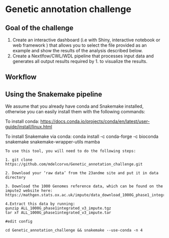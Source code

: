 # Genetic annotation challenge

## Goal of the challenge

1. Create an interactive dashboard (i.e with Shiny, interactive notebook or web framework ) that allows you to select the file provided as an example and show the results of the analysis described below.
2. Create a Nextlfow/CWL/WDL pipeline that processes input data and generates all output results required by 1. to visualize the results.

## Workflow

## Using the Snakemake pipeline

We assume that you already have conda and Snakemake installed, otherwise you can easily install them with the following commands:

To install conda: https://docs.conda.io/projects/conda/en/latest/user-guide/install/linux.html

To install Snakemake via conda: conda install -c conda-forge -c bioconda snakemake snakemake-wrapper-utils mamba
```
To use this tool, you will need to do the following steps:

1. git clone https://github.com/mdelcorvo/Genetic_annotation_challenge.git

2. Download your ‘raw data’ from the 23andme site and put it in data directory

3. Download the 1000 Genomes reference data, which can be found on the impute2 website here:
https://mathgen.stats.ox.ac.uk/impute/data_download_1000G_phase1_integrated.html

4.Extract this data by running:
gunzip ALL_1000G_phase1integrated_v3_impute.tgz
tar xf ALL_1000G_phase1integrated_v3_impute.tar

#edit config

cd Genetic_annotation_challenge && snakemake --use-conda -n 4
```
